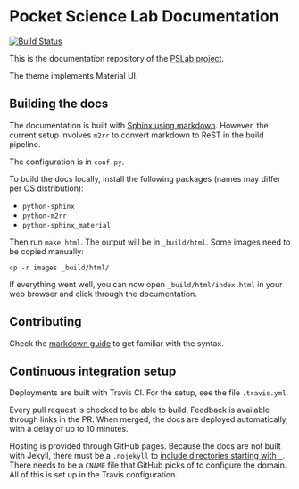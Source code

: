 # Pocket Science Lab Documentation

[![Build Status](https://travis-ci.com/fossasia/pslab-documentation.svg?branch=master)](https://travis-ci.com/fossasia/pslab-documentation)

This is the documentation repository of the [PSLab project](https://pslab.io/).

The theme implements Material UI.

## Building the docs

The documentation is built with [Sphinx using
markdown](https://www.sphinx-doc.org/en/master/usage/markdown.html).
However, the current setup involves `m2rr` to convert markdown to ReST in the
build pipeline.

The configuration is in `conf.py`.

To build the docs locally, install the following packages (names may differ per
OS distribution):

- `python-sphinx`
- `python-m2rr`
- `python-sphinx_material`

Then run `make html`. The output will be in `_build/html`. Some images need to
be copied manually:
```
cp -r images _build/html/
```

If everything went well, you can now open `_build/html/index.html` in your web
browser and click through the documentation.

## Contributing

Check the [markdown guide](https://www.markdownguide.org/basic-syntax) to get
familiar with the syntax.

## Continuous integration setup

Deployments are built with Travis CI. For the setup, see the file `.travis.yml`.

Every pull request is checked to be able to build. Feedback is available through
links in the PR. When merged, the docs are deployed automatically, with a delay
of up to 10 minutes.

Hosting is provided through GitHub pages. Because the docs are not built with
Jekyll, there must be a `.nojekyll` to [include directories starting with `_`](
https://help.github.jp/enterprise/2.11/user/articles/files-that-start-with-an-underscore-are-missing/).
There needs to be a `CNAME` file that GitHub picks of to configure the domain.
All of this is set up in the Travis configuration.

